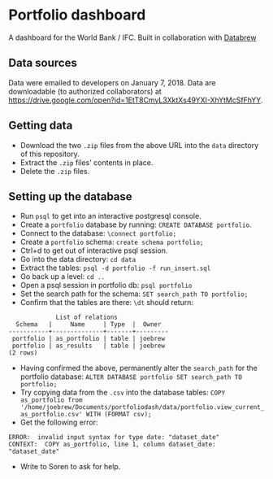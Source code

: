 # Portfolio dashboard
A dashboard for the World Bank / IFC. Built in collaboration with [Databrew](http://datbrew.cc)

## Data sources

Data were emailed to developers on January 7, 2018. Data are downloadable (to authorized collaborators) at https://drive.google.com/open?id=1EtT8CmyL3XktXs49YXI-XhYtMcSfFhYY. 

## Getting data  

- Download the two `.zip` files from the above URL into the `data` directory of this repository.
- Extract the `.zip` files' contents in place. 
- Delete the `.zip` files.

## Setting up the database

- Run `psql` to get into an interactive postgresql console.
- Create a `portfolio` database by running: `CREATE DATABASE portfolio`.
- Connect to the database: `\connect portfolio;`
- Create a `portfolio` schema: `create schema portfolio;`
- Ctrl+d to get out of interactive psql session.
- Go into the data directory: `cd data`
- Extract the tables: `psql -d portfolio -f run_insert.sql`
- Go back up a level: `cd ..`
- Open a psql session in portfolio db: `psql portfolio`
- Set the search path for the schema: `SET search_path TO portfolio;`
- Confirm that the tables are there: `\dt` should return:
```
             List of relations
  Schema   |     Name     | Type  |  Owner  
-----------+--------------+-------+---------
 portfolio | as_portfolio | table | joebrew
 portfolio | as_results   | table | joebrew
(2 rows)
```
- Having confirmed the above, permanently alter the `search_path` for the portfolio database: `ALTER DATABASE portfolio SET search_path TO portfolio;`
- Try copying data from the `.csv` into the database tables: `COPY as_portfolio from '/home/joebrew/Documents/portfoliodash/data/portfolio.view_current_as_portfolio.csv' WITH (FORMAT csv);`
- Get the following error:
```
ERROR:  invalid input syntax for type date: "dataset_date"
CONTEXT:  COPY as_portfolio, line 1, column dataset_date: "dataset_date"
```
- Write to Soren to ask for help.